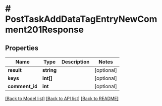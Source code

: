 # # PostTaskAddDataTagEntryNewComment201Response

## Properties

Name | Type | Description | Notes
------------ | ------------- | ------------- | -------------
**result** | **string** |  | [optional]
**keys** | **int[]** |  | [optional]
**comment_id** | **int** |  | [optional]

[[Back to Model list]](../../README.md#models) [[Back to API list]](../../README.md#endpoints) [[Back to README]](../../README.md)
